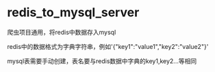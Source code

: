 # redis_to_mysql_server
爬虫项目通用，将redis中数据存入mysql

redis中的数据格式为字典字符串，例如'{"key1":"value1","key2":"value2"}'

mysql表需要手动创建，表名要与redis数据中字典的key1,key2...等相同
